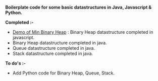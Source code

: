 <html>
<body>
<p><strong>Boilerplate code for some basic datastructures in Java, Javascript &amp; Python.</strong></p>

<p><strong>Completed :-</strong></p>

<ul>
	<li data-empty="true"><a href="https://vaibhavajaygupta.github.io/boilerplate-data-structure/binaryheap/javascript/BinaryMinHeap.html" target="_blank">Demo of Min Binary Heap</a> : Binary Heap datastructure completed in javascript.</li>
	<li data-empty="true">Binary Heap datastructure completed in java.</li>
	<li data-empty="true">Queue datastructure completed in java.</li>
	<li data-empty="true">Stack datastructure completed in java.</li>

</ul>

<p><strong>To do's :-</strong></p>

<ul>
	<li>Add Python code for Binary Heap, Queue, Stack.</li>
</ul>


</body>
</html>
